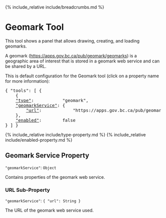 {% include_relative include/breadcrumbs.md %}

# Geomark Tool

This tool shows a panel that allows drawing, creating, and loading geomarks.

A geomark (https://apps.gov.bc.ca/pub/geomark/geomarks) is a geographic area of interest that is stored in a geomark web service and can be shared by a URL.

This is default configuration for the Geomark tool (click on a property name for more information):
<pre>
{ "tools": [ {
    {
    <a href="#type-property">"type"</a>:           "geomark",
    <a href="#geomark-service-property">"geomarkService"</a>: {
        <a href="#url-sub-property">"url"</a>:            "https://apps.gov.bc.ca/pub/geomark"
    },
    <a href="#enabled-property">"enabled"</a>:        false
} ] }
</pre>

{% include_relative include/type-property.md %}
{% include_relative include/enabled-property.md %}

## Geomark Service Property
`"geomarkService"`: `Object`

Contains properties of the geomark web service.

### URL Sub-Property
`"geomarkService"`: `{ "url": String }`

The URL of the geomark web service used.
